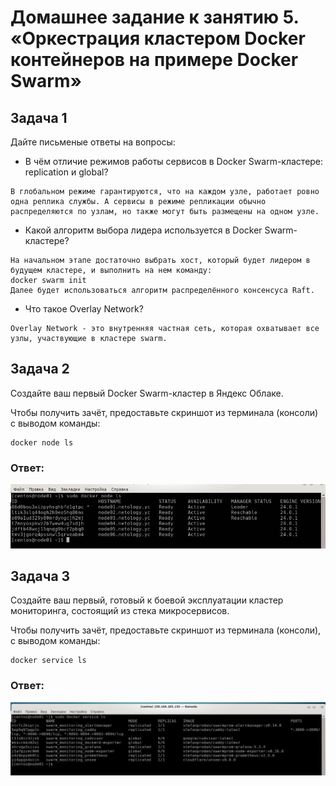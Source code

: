 # Домашнее задание к занятию 5. «Оркестрация кластером Docker контейнеров на примере Docker Swarm»

## Задача 1

Дайте письменые ответы на вопросы:

- В чём отличие режимов работы сервисов в Docker Swarm-кластере: replication и global?
```
В глобальном режиме гарантируются, что на каждом узле, работает ровно одна реплика службы. А сервисы в режиме репликации обычно распределяются по узлам, но также могут быть размещены на одном узле.
```
- Какой алгоритм выбора лидера используется в Docker Swarm-кластере?
```
На начальном этапе достаточно выбрать хост, который будет лидером в будущем кластере, и выполнить на нем команду:
docker swarm init
Далее будет использоваться алгоритм распределённого консенсуса Raft.
```

- Что такое Overlay Network?
```
Overlay Network - это внутренняя частная сеть, которая охватывает все узлы, участвующие в кластере swarm.
```

## Задача 2

Создайте ваш первый Docker Swarm-кластер в Яндекс Облаке.

Чтобы получить зачёт, предоставьте скриншот из терминала (консоли) с выводом команды:
```
docker node ls
```
### Ответ:
<img src="https://github.com/michail-77/virt-homeworks/blob/virt-11/05-virt-05-docker-swarm/image/5.5-2.JPG" alt="5.5-2">

## Задача 3

Создайте ваш первый, готовый к боевой эксплуатации кластер мониторинга, состоящий из стека микросервисов.

Чтобы получить зачёт, предоставьте скриншот из терминала (консоли), с выводом команды:
```
docker service ls
```
### Ответ:
<img src="https://github.com/michail-77/virt-homeworks/blob/virt-11/05-virt-05-docker-swarm/image/5.5-3.JPG" alt="5.5-3">

